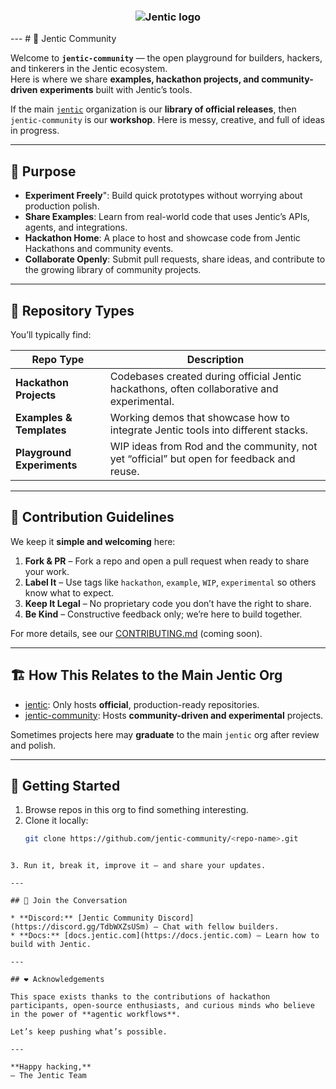 <h3 align="center">
  <picture>
    <img alt="Jentic logo" src="https://raw.githubusercontent.com/jentic/.github/refs/heads/main/assets/jenticCommunityBanner.png">
  </picture>
</h3>
---
# 🐤 Jentic Community

Welcome to **`jentic-community`** — the open playground for builders, hackers, and tinkerers in the Jentic ecosystem.  
Here is where we share **examples, hackathon projects, and community-driven experiments** built with Jentic’s tools.

If the main [`jentic`](https://github.com/jentic) organization is our **library of official releases**, then `jentic-community` is our **workshop**. Here is messy, creative, and full of ideas in progress.

---

## 🎯 Purpose

- **Experiment Freely**": Build quick prototypes without worrying about production polish.
- **Share Examples**: Learn from real-world code that uses Jentic’s APIs, agents, and integrations.
- **Hackathon Home**: A place to host and showcase code from Jentic Hackathons and community events.
- **Collaborate Openly**: Submit pull requests, share ideas, and contribute to the growing library of community projects.

---

## 📂 Repository Types

You’ll typically find:

| Repo Type              | Description |
|------------------------|-------------|
| **Hackathon Projects** | Codebases created during official Jentic hackathons, often collaborative and experimental. |
| **Examples & Templates** | Working demos that showcase how to integrate Jentic tools into different stacks. |
| **Playground Experiments** | WIP ideas from Rod and the community, not yet “official” but open for feedback and reuse. |

---

## 📜 Contribution Guidelines

We keep it **simple and welcoming** here:

1. **Fork & PR** – Fork a repo and open a pull request when ready to share your work.
2. **Label It** – Use tags like `hackathon`, `example`, `WIP`, `experimental` so others know what to expect.
3. **Keep It Legal** – No proprietary code you don’t have the right to share.
4. **Be Kind** – Constructive feedback only; we’re here to build together.

For more details, see our [CONTRIBUTING.md](CONTRIBUTING.md) (coming soon).

---

## 🏗️ How This Relates to the Main Jentic Org

- [jentic](https://github.com/jentic): Only hosts **official**, production-ready repositories.
- [jentic-community](https://github.com/jentic-community): Hosts **community-driven and experimental** projects.

Sometimes projects here may **graduate** to the main `jentic` org after review and polish.

---

## 🚀 Getting Started

1. Browse repos in this org to find something interesting.
2. Clone it locally:
   ```bash
   git clone https://github.com/jentic-community/<repo-name>.git
````

3. Run it, break it, improve it — and share your updates.

---

## 🫱 Join the Conversation

* **Discord:** [Jentic Community Discord](https://discord.gg/TdbWXZsUSm) – Chat with fellow builders.
* **Docs:** [docs.jentic.com](https://docs.jentic.com) – Learn how to build with Jentic.

---

## ❤️ Acknowledgements

This space exists thanks to the contributions of hackathon participants, open-source enthusiasts, and curious minds who believe in the power of **agentic workflows**.

Let’s keep pushing what’s possible.

---

**Happy hacking,**
— The Jentic Team
